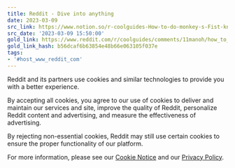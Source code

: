 ```yaml
---
title: Reddit - Dive into anything
date: 2023-03-09
src_link: https://www.notion.so/r-coolguides-How-to-do-monkey-s-Fist-knot-58ea660e012549d3a230a56a2a7072e6
src_date: '2023-03-09 15:50:00'
gold_link: https://www.reddit.com/r/coolguides/comments/11manoh/how_to_do_monkeys_fist_knot/?rdt=0
gold_link_hash: b56dcaf6b63854e48b66e063105f037e
tags:
- '#host_www_reddit_com'
---
```




 Reddit and its partners use cookies and similar technologies to provide you with a better experience.
 



 By accepting all cookies, you agree to our use of cookies to deliver and maintain our services and site, improve the quality of Reddit, personalize Reddit content and advertising, and measure the effectiveness of advertising.
 



 By rejecting non-essential cookies, Reddit may still use certain cookies to ensure the proper functionality of our platform.
 



 For more information, please see our
 [Cookie Notice](https://reddit.com/en-us/policies/cookies)
 and our
 [Privacy Policy](https://reddit.com/en-us/policies/privacy-policy).